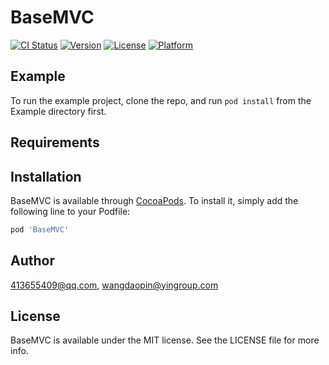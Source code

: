 # BaseMVC

[![CI Status](https://img.shields.io/travis/413655409@qq.com/BaseMVC.svg?style=flat)](https://travis-ci.org/413655409@qq.com/BaseMVC)
[![Version](https://img.shields.io/cocoapods/v/BaseMVC.svg?style=flat)](https://cocoapods.org/pods/BaseMVC)
[![License](https://img.shields.io/cocoapods/l/BaseMVC.svg?style=flat)](https://cocoapods.org/pods/BaseMVC)
[![Platform](https://img.shields.io/cocoapods/p/BaseMVC.svg?style=flat)](https://cocoapods.org/pods/BaseMVC)

## Example

To run the example project, clone the repo, and run `pod install` from the Example directory first.

## Requirements

## Installation

BaseMVC is available through [CocoaPods](https://cocoapods.org). To install
it, simply add the following line to your Podfile:

```ruby
pod 'BaseMVC'
```

## Author

413655409@qq.com, wangdaopin@yingroup.com

## License

BaseMVC is available under the MIT license. See the LICENSE file for more info.
